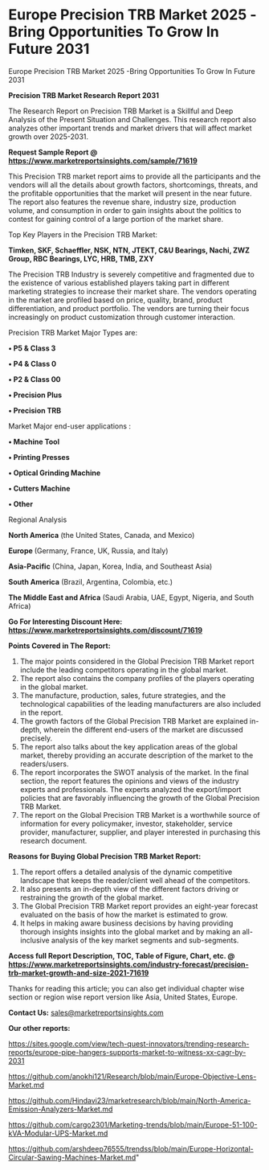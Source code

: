 # Europe Precision TRB Market 2025 -Bring Opportunities To Grow In Future 2031
Europe Precision TRB Market 2025 -Bring Opportunities To Grow In Future 2031

<strong>Precision TRB Market Research Report 2031</strong>

The Research Report on Precision TRB Market is a Skillful and Deep Analysis of the Present Situation and Challenges. This research report also analyzes other important trends and market drivers that will affect market growth over 2025-2031.

<strong>Request Sample Report @ <a href=https://www.marketreportsinsights.com/sample/71619>https://www.marketreportsinsights.com/sample/71619</a></strong>

This Precision TRB market report aims to provide all the participants and the vendors will all the details about growth factors, shortcomings, threats, and the profitable opportunities that the market will present in the near future. The report also features the revenue share, industry size, production volume, and consumption in order to gain insights about the politics to contest for gaining control of a large portion of the market share.

Top Key Players in the Precision TRB Market:

<strong>Timken, SKF, Schaeffler, NSK, NTN, JTEKT, C&U Bearings, Nachi, ZWZ Group, RBC Bearings, LYC, HRB, TMB, ZXY</strong>

The Precision TRB Industry is severely competitive and fragmented due to the existence of various established players taking part in different marketing strategies to increase their market share. The vendors operating in the market are profiled based on price, quality, brand, product differentiation, and product portfolio. The vendors are turning their focus increasingly on product customization through customer interaction.

Precision TRB Market Major Types are:

<strong>• P5 & Class 3

• P4 & Class 0

• P2 & Class 00

• Precision Plus

• Precision TRB</strong>

Market Major end-user applications :

<strong>• Machine Tool

• Printing Presses

• Optical Grinding Machine

• Cutters Machine

• Other</strong>

Regional Analysis

</u><strong><b>North America</b></strong> (the United States, Canada, and Mexico)

<strong><b>Europe </b></strong>(Germany, France, UK, Russia, and Italy)

<strong><b>Asia-Pacific</b></strong> (China, Japan, Korea, India, and Southeast Asia)

<strong><b>South America</b></strong> (Brazil, Argentina, Colombia, etc.)

<strong><b>The Middle East and Africa</b></strong> (Saudi Arabia, UAE, Egypt, Nigeria, and South Africa)

<strong>Go For Interesting Discount Here: <a href=https://www.marketreportsinsights.com/discount/71619>https://www.marketreportsinsights.com/discount/71619</a></strong>

<strong>Points Covered in The Report:</strong>
<ol>
  <li>The major points considered in the Global Precision TRB Market report include the leading competitors operating in the global market.</li>
  <li>The report also contains the company profiles of the players operating in the global market.</li>
  <li>The manufacture, production, sales, future strategies, and the technological capabilities of the leading manufacturers are also included in the report.</li>
  <li>The growth factors of the Global Precision TRB Market are explained in-depth, wherein the different end-users of the market are discussed precisely.</li>
  <li>The report also talks about the key application areas of the global market, thereby providing an accurate description of the market to the readers/users.</li>
  <li>The report incorporates the SWOT analysis of the market. In the final section, the report features the opinions and views of the industry experts and professionals. The experts analyzed the export/import policies that are favorably influencing the growth of the Global Precision TRB Market.</li>
  <li>The report on the Global Precision TRB Market is a worthwhile source of information for every policymaker, investor, stakeholder, service provider, manufacturer, supplier, and player interested in purchasing this research document.</li>
</ol>
<strong>Reasons for Buying Global Precision TRB Market Report:</strong>

<ol>
  <li>The report offers a detailed analysis of the dynamic competitive landscape that keeps the reader/client well ahead of the competitors.</li>
  <li>It also presents an in-depth view of the different factors driving or restraining the growth of the global market.</li>
  <li>The Global Precision TRB Market report provides an eight-year forecast evaluated on the basis of how the market is estimated to grow.</li>
  <li>It helps in making aware business decisions by having providing thorough insights insights into the global market and by making an all-inclusive analysis of the key market segments and sub-segments.</li>
</ol>
<strong>Access full Report Description, TOC, Table of Figure, Chart, etc. @ <a href=https://www.marketreportsinsights.com/industry-forecast/precision-trb-market-growth-and-size-2021-71619>https://www.marketreportsinsights.com/industry-forecast/precision-trb-market-growth-and-size-2021-71619</a></strong>


Thanks for reading this article; you can also get individual chapter wise section or region wise report version like Asia, United States, Europe.

<strong>Contact Us:</strong>
sales@marketreportsinsights.com

<strong>Our other reports:</strong>

<a href=https://sites.google.com/view/tech-quest-innovators/trending-research-reports/europe-pipe-hangers-supports-market-to-witness-xx-cagr-by-2031>https://sites.google.com/view/tech-quest-innovators/trending-research-reports/europe-pipe-hangers-supports-market-to-witness-xx-cagr-by-2031</a>

<a href=https://github.com/anokhi121/Research/blob/main/Europe-Objective-Lens-Market.md>https://github.com/anokhi121/Research/blob/main/Europe-Objective-Lens-Market.md</a>

<a href=https://github.com/Hindavi23/marketresearch/blob/main/North-America-Emission-Analyzers-Market.md>https://github.com/Hindavi23/marketresearch/blob/main/North-America-Emission-Analyzers-Market.md</a>

<a href=https://github.com/cargo2301/Marketing-trends/blob/main/Europe-51-100-kVA-Modular-UPS-Market.md>https://github.com/cargo2301/Marketing-trends/blob/main/Europe-51-100-kVA-Modular-UPS-Market.md</a>

<a href=https://github.com/arshdeep76555/trendss/blob/main/Europe-Horizontal-Circular-Sawing-Machines-Market.md>https://github.com/arshdeep76555/trendss/blob/main/Europe-Horizontal-Circular-Sawing-Machines-Market.md</a>"
